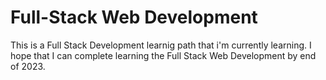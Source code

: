 # Full-Stack Web Development
This is a Full Stack Development learnig path that i'm currently learning. 
I hope that I can complete learning the Full Stack Web Development by end of 2023.
